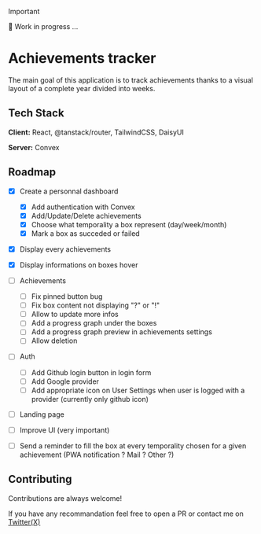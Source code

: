 
> [!IMPORTANT]
> 🚧 Work in progress ... 

# Achievements tracker

The main goal of this application is to track achievements thanks to a visual layout of a complete year divided into weeks.
## Tech Stack

**Client:** React, @tanstack/router, TailwindCSS, DaisyUI

**Server:** Convex


## Roadmap

- [x] Create a personnal dashboard 
    - [x] Add authentication with Convex
    - [x] Add/Update/Delete achievements
    - [x] Choose what temporality a box represent (day/week/month)
    - [x] Mark a box as succeded or failed

- [x] Display every achievements
- [x] Display informations on boxes hover

- [ ] Achievements
    - [ ] Fix pinned button bug 
    - [ ] Fix box content not displaying "?" or "!"
    - [ ] Allow to update more infos 
    - [ ] Add a progress graph under the boxes
    - [ ] Add a progress graph preview in achievements settings
    - [ ] Allow deletion

- [ ] Auth
    - [ ] Add Github login button in login form
    - [ ] Add Google provider
    - [ ] Add appropriate icon on User Settings when user is logged with a provider (currently only github icon)

- [ ] Landing page

- [ ] Improve UI (very important)
- [ ] Send a reminder to fill the box at every temporality chosen for a given achievement (PWA notification ? Mail ? Other ?)



## Contributing

Contributions are always welcome!

If you have any recommandation feel free to open a PR or contact me on [Twitter(X)](https://x.com/_Raumain)

